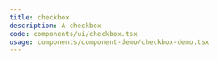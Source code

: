 ```yaml
---
title: checkbox
description: A checkbox
code: components/ui/checkbox.tsx
usage: components/component-demo/checkbox-demo.tsx
---
```

